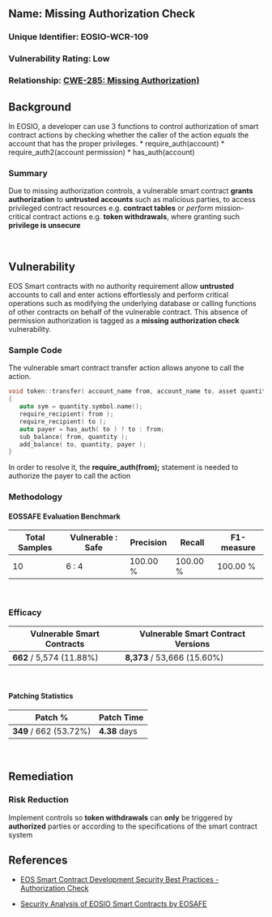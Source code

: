 <br/>

## Name: Missing Authorization Check

### Unique Identifier: EOSIO-WCR-109

### Vulnerability Rating: Low

### Relationship: [CWE-285: Missing Authorization)](https://cwe.mitre.org/data/definitions/862.html)

## Background
In EOSIO, a developer can use 3 functions to control authorization of smart contract actions by checking whether the caller of the action _equals_ the account that has the proper privileges.
	* require_auth(account)
	* require_auth2(account permission)
	* has_auth(account) 



### Summary
Due to missing authorization controls, a vulnerable smart contract **grants authorization** to **untrusted accounts** such as malicious parties, to access privileged contract resources e.g. **contract tables** or _perform_ mission-critical contract actions e.g. **token withdrawals**, where granting such **privilege is unsecure**

<br/>

## Vulnerability
EOS Smart contracts with no authority requirement allow **untrusted** accounts to call and enter actions effortlessly and perform critical operations such as modifying the underlying database or calling functions of other contracts on behalf of the vulnerable contract. This absence of permission authorization is tagged as a **missing authorization check** vulnerability.

### Sample Code 
The vulnerable smart contract transfer action allows anyone to call the action. 

```c++
void token::transfer( account_name from, account_name to, asset quantity)
{
   auto sym = quantity.symbol.name();
   require_recipient( from );
   require_recipient( to );
   auto payer = has_auth( to ) ? to : from;
   sub_balance( from, quantity );
   add_balance( to, quantity, payer );
}
```
In order to resolve it, the **require_auth(from);** statement is needed to authorize the payer to call the action

### Methodology
#### EOSSAFE Evaluation Benchmark

| Total Samples | Vulnerable : Safe | Precision | Recall | F1-measure 
| ------ | ------ | ------ | ------ | ------ 
| 10 | 6 : 4 | 100.00 % | 100.00 % | 100.00 %

<br/>

### Efficacy
| Vulnerable Smart Contracts | Vulnerable Smart Contract Versions
| ------ | ------
| **662** / 5,574 (11.88%) | **8,373** / 53,666 (15.60%)

<br/>

#### Patching Statistics
| Patch % | Patch Time
| ------ | ------
| **349** / 662 (53.72%) | **4.38** days

<br/>

## Remediation
### Risk Reduction
Implement controls so **token withdrawals** can **only** be triggered by **authorized** parties or according to the specifications of the smart contract system

## References
- [EOS Smart Contract Development Security Best Practices - Authorization Check
](https://github.com/slowmist/eos-smart-contract-security-best-practices/blob/master/README_EN.md#authorization-check)

- [Security Analysis of EOSIO Smart Contracts by EOSAFE](https://arxiv.org/abs/2003.06568)
